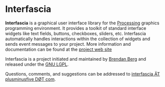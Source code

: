 Interfascia
===========

__Interfascia__ is a graphical user interface library for the [Processing](http://processing.org/) graphics programming environment. It provides a toolkit of standard interface widgets like text fields, buttons, checkboxes, sliders, etc. Interfascia automatically handles interactions within the collection of widgets and sends event messages to your project. More information and documentation can be found at the [project web site](http://interfascia.plusminusfive.com/)

Interfascia is a project initiated and maintained by [Brendan Berg](http://plusminusfive.com/) and released under the [GNU LGPL](http://www.gnu.org/licenses/lgpl.html).

Questions, comments, and suggestions can be addressed to [interfascia &Auml;T plusminusfive D&Oslash;T com](mailto:interfascia%20%C3%84T%20plusminusfive%20D%C3%98Tcom).
